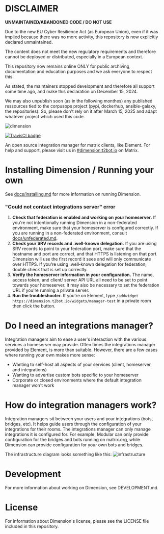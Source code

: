 DISCLAIMER
============

**UNMAINTAINED/ABANDONED CODE / DO NOT USE**

Due to the new EU Cyber Resilience Act (as European Union), even if it was implied because there was no more activity, this repository is now explicitly declared unmaintained.

The content does not meet the new regulatory requirements and therefore cannot be deployed or distributed, especially in a European context.

This repository now remains online ONLY for public archiving, documentation and education purposes and we ask everyone to respect this.

As stated, the maintainers stopped development and therefore all support some time ago, and make this declaration on December 15, 2024.

We may also unpublish soon (as in the following monthes) any published ressources tied to the corpusops project (pypi, dockerhub, ansible-galaxy, the repositories).
So, please don't rely on it after March 15, 2025 and adapt whatever project which used this code.





![dimension](https://t2bot.io/_matrix/media/r0/download/t2l.io/b3101d429588673087f457a4bdd52f45)


[![TravisCI badge](https://travis-ci.org/turt2live/matrix-dimension.svg?branch=master)](https://travis-ci.org/turt2live/matrix-dimension)

An open source integration manager for matrix clients, like Element. For help and support, please visit
us in [#dimension:t2bot.io](https://matrix.to/#/#dimension:t2bot.io) on Matrix.

# Installing Dimension / Running your own

See [docs/installing.md](./docs/installing.md) for more information on running Dimension.

### "Could not contact integrations server" error

1. **Check that federation is enabled and working on your homeserver.** If you're not intentionally
running Dimension in a non-federated environment, make sure that your homeserver is configured
correctly. If you are running in a non-federated environment, consult [docs/unfederated.md](./docs/unfederated.md).
2. **Check your SRV records and .well-known delegation.** If you are using SRV records to point to your
federation port, make sure that the hostname and port are correct, and that HTTPS is listening on that
port. Dimension will use the first record it sees and will only communicate over HTTPS. If you're using
.well-known delegation for federation, double check that is set up correctly.
3. **Verify the homeserver information in your configuration.** The name, access token, and client/
server API URL all need to be set to point towards your homeserver. It may also be necessary to set the
federation URL if you're running a private server.
4. **Run the troubleshooter.** If you're on Element, type `/addwidget https://dimension.t2bot.io/widgets/manager-test`
in a private room then click the button.

# Do I need an integrations manager?

Integration managers aim to ease a user's interaction with the various services a homeserver may
provide. Often times the integrations manager provided by Element, is more than suitable.
However, there are a few cases where running your own makes more sense:

* Wanting to self-host all aspects of your services (client, homeserver, and integrations)
* Wanting to advertise custom bots specific to your homeserver
* Corporate or closed environments where the default integration manager won't work

# How do integration managers work?

Integration managers sit between your users and your integrations (bots, bridges, etc). It helps guide
users through the configuration of your integrations for their rooms. The integrations manager can only
manage integrations it is configured for. For example, Modular can only provide configuration for the
bridges and bots running on matrix.org, while Dimension can provide configuration for your own bots and
bridges.

The infrastructure diagram looks something like this:
![infrastructure](https://t2bot.io/_matrix/media/r0/download/t2l.io/3bb5674d85ee22c070e36be0d9582b4d)

# Development

For more information about working on Dimension, see DEVELOPMENT.md.

# License

For information about Dimension's license, please see the LICENSE file included in this repository.
